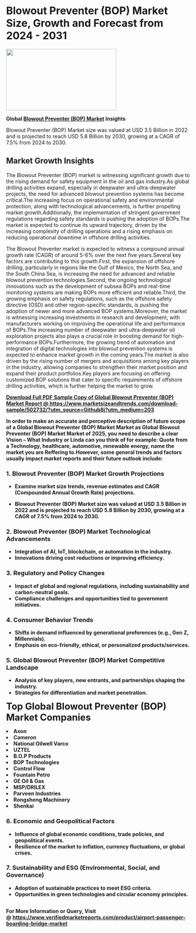 <H1>Blowout Preventer (BOP) Market Size, Growth and Forecast from 2024 - 2031</H1><img class="aligncenter size-medium wp-image-584254" src="https://thirdeyenews.in/wp-content/uploads/2024/09/Global-Market-Research-300x168.jpeg" alt="" width="300" height="168" /><p><strong>Global&nbsp;<a href="https://www.marketsizeandtrends.com/download-sample/502732/?utm_source=Github8j?utm_medium=203">Blowout Preventer (BOP) Market</a> Insights</strong></p><p>Blowout Preventer (BOP) Market size was valued at USD 3.5 Billion in 2022 and is projected to reach USD 5.8 Billion by 2030, growing at a CAGR of 7.5% from 2024 to 2030.</p><p><h2>Market Growth Insights</h2> <p>The Blowout Preventer (BOP) market is witnessing significant growth due to the rising demand for safety equipment in the oil and gas industry.As global drilling activities expand, especially in deepwater and ultra-deepwater projects, the need for advanced blowout prevention systems has become critical.The increasing focus on operational safety and environmental protection, along with technological advancements, is further propelling market growth.Additionally, the implementation of stringent government regulations regarding safety standards is pushing the adoption of BOPs.The market is expected to continue its upward trajectory, driven by the increasing complexity of drilling operations and a rising emphasis on reducing operational downtime in offshore drilling activities.</p> <p><strong><a href="#"></a></strong></p> <p>The Blowout Preventer market is expected to witness a compound annual growth rate (CAGR) of around 5-6% over the next five years.Several key factors are contributing to this growth.First, the expansion of offshore drilling, particularly in regions like the Gulf of Mexico, the North Sea, and the South China Sea, is increasing the need for advanced and reliable blowout prevention technologies.Second, the ongoing technological innovations such as the development of subsea BOPs and real-time monitoring systems are making BOPs more efficient and reliable.Third, the growing emphasis on safety regulations, such as the offshore safety directive (OSD) and other region-specific standards, is pushing the adoption of newer and more advanced BOP systems.Moreover, the market is witnessing increasing investments in research and development, with manufacturers working on improving the operational life and performance of BOPs.The increasing number of deepwater and ultra-deepwater oil exploration projects also plays a crucial role in boosting demand for high-performance BOPs.Furthermore, the growing trend of automation and integration of digital technologies into blowout prevention systems is expected to enhance market growth in the coming years.The market is also driven by the rising number of mergers and acquisitions among key players in the industry, allowing companies to strengthen their market position and expand their product portfolios.Key players are focusing on offering customized BOP solutions that cater to specific requirements of offshore drilling activities, which is further helping the market to grow.<p><strong><a href="#"></p><p><span class=""><strong>Download Full PDF Sample Copy of Global Blowout Preventer (BOP) Market Report</strong> @ <a href="https://www.marketsizeandtrends.com/download-sample/502732/?utm_source=Github8j?utm_medium=203" target="_blank">https://www.marketsizeandtrends.com/download-sample/502732/?utm_source=Github8j?utm_medium=203</a></span></p><p>In order to make an accurate and perceptive description of future scope of a Global&nbsp;Blowout Preventer (BOP) Market Market as Global&nbsp;Blowout Preventer (BOP) Market Market of 2025, you need to describe a clear Vision &ndash; What Industry or Linda can you think of for example: Quote from a Technology, healthcare, automotive, renewable energy, name the market you are Reffering to.However, some general trends and factors usually impact market reports and their future outlook include:</p><h3>1.&nbsp;<strong>Blowout Preventer (BOP) Market Growth Projections</strong></h3><ul><li>Examine market size trends, revenue estimates and CAGR (Compounded Annual Growth Rate) projections.</li><li><p>Blowout Preventer (BOP) Market size was valued at USD 3.5 Billion in 2022 and is projected to reach USD 5.8 Billion by 2030, growing at a CAGR of 7.5% from 2024 to 2030.</p></li></ul><h3>2.&nbsp;<strong>Blowout Preventer (BOP) Market Technological Advancements</strong></h3><ul><li>Integration of AI, IoT, blockchain, or automation in the industry.</li><li>Innovations driving cost reductions or improving efficiency.</li></ul><h3>3.&nbsp;<strong>Regulatory and Policy Changes</strong></h3><ul><li>Impact of global and regional regulations, including sustainability and carbon-neutral goals.</li><li>Compliance challenges and opportunities tied to government initiatives.</li></ul><h3>4.&nbsp;<strong>Consumer Behavior Trends</strong></h3><ul><li>Shifts in demand influenced by generational preferences (e.g., Gen Z, Millennials).</li><li>Emphasis on eco-friendly, ethical, or personalized products/services.</li></ul><h3>5.&nbsp;<strong>Global Blowout Preventer (BOP) Market Competitive Landscape</strong></h3><ul><li>Analysis of key players, new entrants, and partnerships shaping the industry.</li><li>Strategies for differentiation and market penetration.</li></ul><p data-pm-slice="1 1 []"><span style="color: inherit; font-family: inherit; font-size: 25px;">Top Global Blowout Preventer (BOP) Market Companies</span></p><div class="" data-test-id=""><p><li>Axon</li><li> Cameron</li><li> National Oilwell Varco</li><li> UZTEL</li><li> B.O.P Products</li><li> BOP Technologies</li><li> Control Flow</li><li> Fountain Petro</li><li> GE Oil & Gas</li><li> MSP/DRILEX</li><li> Parveen Industries</li><li> Rongsheng Machinery</li><li> Shenkai</li></p></div><h3>6.&nbsp;<strong>Economic and Geopolitical Factors</strong></h3><ul><li>Influence of global economic conditions, trade policies, and geopolitical events.</li><li>Resilience of the market to inflation, currency fluctuations, or global crises.</li></ul><h3>7.&nbsp;<strong>Sustainability and ESG (Environmental, Social, and Governance)</strong></h3><ul><li>Adoption of sustainable practices to meet ESG criteria.</li><li>Opportunities in green technologies and circular economy principles.</li></ul><h2><strong style="font-size: 14px;">For More Information or Query, Visit @&nbsp;</strong><a style="background-color: #ffffff; font-size: 14px;" href="https://www.marketsizeandtrends.com/report/blowout-preventer-bop-market/" target="_blank">https://www.verifiedmarketreports.com/product/airport-passenger-boarding-bridge-market</a></h2>
